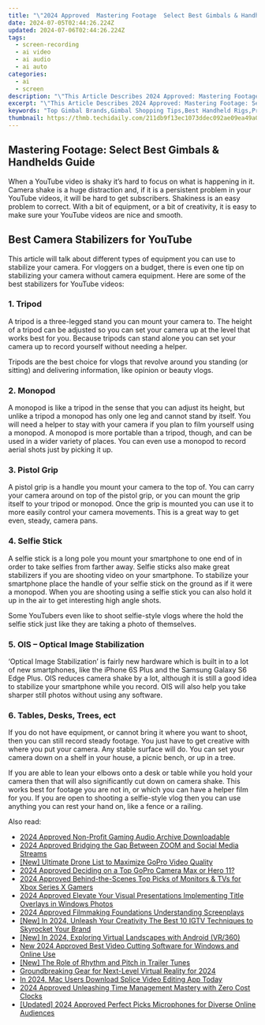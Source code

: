```yaml
---
title: "\"2024 Approved  Mastering Footage  Select Best Gimbals & Handhelds Guide\""
date: 2024-07-05T02:44:26.224Z
updated: 2024-07-06T02:44:26.224Z
tags: 
  - screen-recording
  - ai video
  - ai audio
  - ai auto
categories: 
  - ai
  - screen
description: "\"This Article Describes 2024 Approved: Mastering Footage: Select Best Gimbals & Handhelds Guide\""
excerpt: "\"This Article Describes 2024 Approved: Mastering Footage: Select Best Gimbals & Handhelds Guide\""
keywords: "Top Gimbal Brands,Gimbal Shopping Tips,Best Handheld Rigs,Pro Filming Techniques,Quality Footage Basics,Premium Gimbals Guide,Choosing Right Cameras"
thumbnail: https://thmb.techidaily.com/211db9f13ec1073ddec092ae09ea49a02164e4f7a686ee8cbfaaa30ee82b5b40.jpg
---
```


## Mastering Footage: Select Best Gimbals & Handhelds Guide

When a YouTube video is shaky it’s hard to focus on what is happening in it. Camera shake is a huge distraction and, if it is a persistent problem in your YouTube videos, it will be hard to get subscribers. Shakiness is an easy problem to correct. With a bit of equipment, or a bit of creativity, it is easy to make sure your YouTube videos are nice and smooth.

## Best Camera Stabilizers for YouTube

This article will talk about different types of equipment you can use to stabilize your camera. For vloggers on a budget, there is even one tip on stabilizing your camera without camera equipment. Here are some of the best stabilizers for YouTube videos:

### 1\. Tripod

A tripod is a three-legged stand you can mount your camera to. The height of a tripod can be adjusted so you can set your camera up at the level that works best for you. Because tripods can stand alone you can set your camera up to record yourself without needing a helper.

Tripods are the best choice for vlogs that revolve around you standing (or sitting) and delivering information, like opinion or beauty vlogs.

### 2\. Monopod

A monopod is like a tripod in the sense that you can adjust its height, but unlike a tripod a monopod has only one leg and cannot stand by itself. You will need a helper to stay with your camera if you plan to film yourself using a monopod. A monopod is more portable than a tripod, though, and can be used in a wider variety of places. You can even use a monopod to record aerial shots just by picking it up.

### 3\. Pistol Grip

A pistol grip is a handle you mount your camera to the top of. You can carry your camera around on top of the pistol grip, or you can mount the grip itself to your tripod or monopod. Once the grip is mounted you can use it to more easily control your camera movements. This is a great way to get even, steady, camera pans.

### 4\. Selfie Stick

A selfie stick is a long pole you mount your smartphone to one end of in order to take selfies from farther away. Selfie sticks also make great stabilizers if you are shooting video on your smartphone. To stabilize your smartphone place the handle of your selfie stick on the ground as if it were a monopod. When you are shooting using a selfie stick you can also hold it up in the air to get interesting high angle shots.

Some YouTubers even like to shoot selfie-style vlogs where the hold the selfie stick just like they are taking a photo of themselves.

### 5\. OIS – Optical Image Stabilization

‘Optical Image Stabilization’ is fairly new hardware which is built in to a lot of new smartphones, like the iPhone 6S Plus and the Samsung Galaxy S6 Edge Plus. OIS reduces camera shake by a lot, although it is still a good idea to stabilize your smartphone while you record. OIS will also help you take sharper still photos without using any software.

### 6\. Tables, Desks, Trees, ect

If you do not have equipment, or cannot bring it where you want to shoot, then you can still record steady footage. You just have to get creative with where you put your camera. Any stable surface will do. You can set your camera down on a shelf in your house, a picnic bench, or up in a tree.

If you are able to lean your elbows onto a desk or table while you hold your camera then that will also significantly cut down on camera shake. This works best for footage you are not in, or which you can have a helper film for you. If you are open to shooting a selfie-style vlog then you can use anything you can rest your hand on, like a fence or a railing.

<ins class="adsbygoogle"
     style="display:block"
     data-ad-format="autorelaxed"
     data-ad-client="ca-pub-7571918770474297"
     data-ad-slot="1223367746"></ins>

<ins class="adsbygoogle"
     style="display:block"
     data-ad-format="autorelaxed"
     data-ad-client="ca-pub-7571918770474297"
     data-ad-slot="1223367746"></ins>



<ins class="adsbygoogle"
     style="display:block"
     data-ad-client="ca-pub-7571918770474297"
     data-ad-slot="8358498916"
     data-ad-format="auto"
     data-full-width-responsive="true"></ins>


<span class="atpl-alsoreadstyle">Also read:</span>
<div><ul>
<li><a href="https://article-files.techidaily.com/2024-approved-non-profit-gaming-audio-archive-downloadable/"><u>2024 Approved  Non-Profit Gaming Audio Archive  Downloadable</u></a></li>
<li><a href="https://article-files.techidaily.com/2024-approved-bridging-the-gap-between-zoom-and-social-media-streams/"><u>2024 Approved  Bridging the Gap Between ZOOM and Social Media Streams</u></a></li>
<li><a href="https://article-files.techidaily.com/new-ultimate-drone-list-to-maximize-gopro-video-quality/"><u>[New] Ultimate Drone List to Maximize GoPro Video Quality</u></a></li>
<li><a href="https://article-files.techidaily.com/2024-approved-deciding-on-a-top-gopro-camera-max-or-hero-11/"><u>2024 Approved  Deciding on a Top GoPro Camera  Max or Hero 11?</u></a></li>
<li><a href="https://article-files.techidaily.com/2024-approved-behind-the-scenes-top-picks-of-monitors-and-tvs-for-xbox-series-x-gamers/"><u>2024 Approved  Behind-the-Scenes  Top Picks of Monitors & TVs for Xbox Series X Gamers</u></a></li>
<li><a href="https://article-files.techidaily.com/2024-approved-elevate-your-visual-presentations-implementing-title-overlays-in-windows-photos/"><u>2024 Approved  Elevate Your Visual Presentations  Implementing Title Overlays in Windows Photos</u></a></li>
<li><a href="https://article-files.techidaily.com/2024-approved-filmmaking-foundations-understanding-screenplays/"><u>2024 Approved  Filmmaking Foundations  Understanding Screenplays</u></a></li>
<li><a href="https://instagram-videos.techidaily.com/new-in-2024-unleash-your-creativity-the-best-10-igtv-techniques-to-skyrocket-your-brand/"><u>[New] In 2024, Unleash Your Creativity  The Best 10 IGTV Techniques to Skyrocket Your Brand</u></a></li>
<li><a href="https://fox-access.techidaily.com/new-in-2024-exploring-virtual-landscapes-with-android-vr360/"><u>[New] In 2024, Exploring Virtual Landscapes with Android (VR/360)</u></a></li>
<li><a href="https://ai-video-tools.techidaily.com/new-2024-approved-best-video-cutting-software-for-windows-and-online-use/"><u>New 2024 Approved Best Video Cutting Software for Windows and Online Use</u></a></li>
<li><a href="https://some-approaches.techidaily.com/new-the-role-of-rhythm-and-pitch-in-trailer-tunes/"><u>[New] The Role of Rhythm and Pitch in Trailer Tunes</u></a></li>
<li><a href="https://some-knowledge.techidaily.com/groundbreaking-gear-for-next-level-virtual-reality-for-2024/"><u>Groundbreaking Gear for Next-Level Virtual Reality for 2024</u></a></li>
<li><a href="https://ai-video-tools.techidaily.com/in-2024-mac-users-download-splice-video-editing-app-today/"><u>In 2024, Mac Users Download Splice Video Editing App Today</u></a></li>
<li><a href="https://some-tips.techidaily.com/2024-approved-unleashing-time-management-mastery-with-zero-cost-clocks/"><u>2024 Approved  Unleashing Time Management Mastery with Zero Cost Clocks</u></a></li>
<li><a href="https://youtube-tips.techidaily.com/ed-2024-approved-perfect-picks-microphones-for-diverse-online-audiences/"><u>[Updated] 2024 Approved  Perfect Picks  Microphones for Diverse Online Audiences</u></a></li>
</ul></div>
